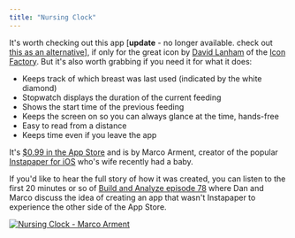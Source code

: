 ```yaml
---
title: "Nursing Clock"
---
```

<p>It's worth checking out this app [<strong>update</strong> - no longer available. check out <a href="https://itunes.apple.com/ca/app/nursing/id660294534?mt=8&uo=4&at=10l4Ki">this as an alternative</a>], if only for the great icon by <a href="https://dlanham.com/">David Lanham</a> of the <a href="https://iconfactory.com/home">Icon Factory</a>. But it's also worth grabbing if you need it for what it does:</p>
<ul>
<li>Keeps track of which breast was last used (indicated by the white diamond)</li>
<li>Stopwatch displays the duration of the current feeding</li>
<li>Shows the start time of the previous feeding</li>
<li>Keeps the screen on so you can always glance at the time, hands-free</li>
<li>Easy to read from a distance</li>
<li>Keeps time even if you leave the app</li>
</ul>
<p>It's <a href="https://click.linksynergy.com/fs-bin/stat?id=6PFrOqNV4B8&offerid=146261&type=3&subid=0&tmpid=1826&RD_PARM1=http%253A%252F%252Fitunes.apple.com%252Fca%252Fapp%252Fnursing-clock%252Fid525195468%253Fmt%253D8%2526uo%253D4%2526partnerId%253D30" target="itunes_store">$0.99 in the App Store</a> and is by Marco Arment, creator of the popular <a href="https://click.linksynergy.com/fs-bin/stat?id=6PFrOqNV4B8&offerid=146261&type=3&subid=0&tmpid=1826&RD_PARM1=http%253A%252F%252Fitunes.apple.com%252Fca%252Fapp%252Finstapaper%252Fid288545208%253Fmt%253D8%2526uo%253D4%2526partnerId%253D30" target="itunes_store">Instapaper for iOS</a> who's wife recently had a baby.</p>
<p>If you'd like to hear the full story of how it was created, you can listen to the first 20 minutes or so of <a href="https://5by5.tv/buildanalyze/78">Build and Analyze episode 78</a> where Dan and Marco discuss the idea of creating an app that wasn't Instapaper to experience the other side of the App Store.</p>
<p><a href="https://click.linksynergy.com/fs-bin/stat?id=6PFrOqNV4B8&offerid=146261&type=3&subid=0&tmpid=1826&RD_PARM1=http%253A%252F%252Fitunes.apple.com%252Fca%252Fapp%252Fnursing-clock%252Fid525195468%253Fmt%253D8%2526uo%253D4%2526partnerId%253D30" target="itunes_store"><img src="https://r.mzstatic.com/images/web/linkmaker/badge_appstore-lrg.gif" alt="Nursing Clock - Marco Arment" style="border: 0;"/></a></p>
